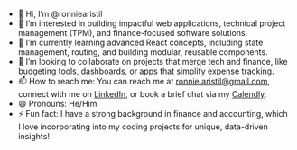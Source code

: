 - 👋 Hi, I’m @ronniearistil
- 👀 I’m interested in building impactful web applications, technical project management (TPM), and finance-focused software solutions.
- 🌱 I’m currently learning advanced React concepts, including state management, routing, and building modular, reusable components.
- 💞️ I’m looking to collaborate on projects that merge tech and finance, like budgeting tools, dashboards, or apps that simplify expense tracking.
- 📫 How to reach me: You can reach me at [ronnie.aristil@gmail.com](mailto:ronnie.aristil@gmail.com), connect with me on [LinkedIn](https://www.linkedin.com/in/aristil-mba-pmp/), or book a brief chat via my [Calendly](https://calendly.com/ronnie-aristil/30min).
- 😄 Pronouns: He/Him
- ⚡ Fun fact: I have a strong background in finance and accounting, which I love incorporating into my coding projects for unique, data-driven insights!

<!---
ronniearistil/ronniearistil is a ✨ special ✨ repository because its `README.md` (this file) appears on your GitHub profile.
You can click the Preview link to take a look at your changes.
--->

